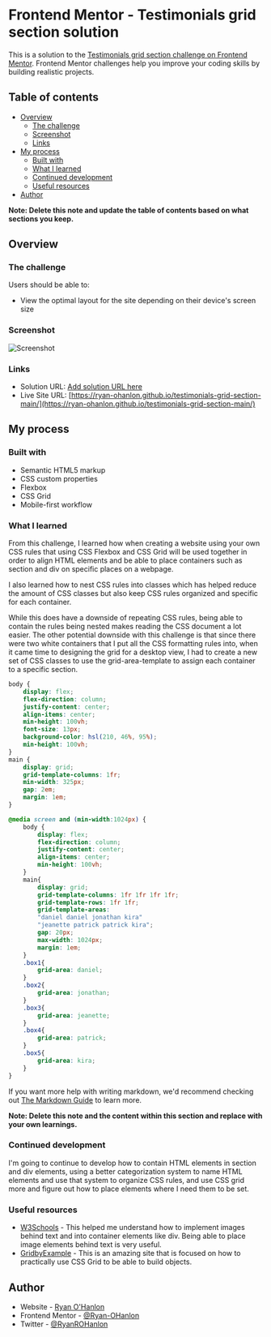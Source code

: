 # Frontend Mentor - Testimonials grid section solution

This is a solution to the [Testimonials grid section challenge on Frontend Mentor](https://www.frontendmentor.io/challenges/testimonials-grid-section-Nnw6J7Un7). Frontend Mentor challenges help you improve your coding skills by building realistic projects. 

## Table of contents

- [Overview](#overview)
  - [The challenge](#the-challenge)
  - [Screenshot](#screenshot)
  - [Links](#links)
- [My process](#my-process)
  - [Built with](#built-with)
  - [What I learned](#what-i-learned)
  - [Continued development](#continued-development)
  - [Useful resources](#useful-resources)
- [Author](#author)

**Note: Delete this note and update the table of contents based on what sections you keep.**

## Overview

### The challenge

Users should be able to:

- View the optimal layout for the site depending on their device's screen size

### Screenshot

![Screenshot](./screenshot.jpg)

### Links

- Solution URL: [Add solution URL here](https://your-solution-url.com)
- Live Site URL: [https://ryan-ohanlon.github.io/testimonials-grid-section-main/](https://ryan-ohanlon.github.io/testimonials-grid-section-main/)

## My process

### Built with

- Semantic HTML5 markup
- CSS custom properties
- Flexbox
- CSS Grid
- Mobile-first workflow

### What I learned

From this challenge, I learned how when creating a website using your own CSS rules that using CSS Flexbox and CSS Grid will be used together in order to align HTML elements and be able to place containers such as section and div on specific places on a webpage.

I also learned how to nest CSS rules into classes which has helped reduce the amount of CSS classes but also keep CSS rules organized and specific for each container. 

While this does have a downside of repeating CSS rules, being able to contain the rules being nested makes reading the CSS document a lot easier. The other potential downside with this challenge is that since there were two white containers that I put all the CSS formatting rules into, when it came time to designing the grid for a desktop view, I had to create a new set of CSS classes to use the grid-area-template to assign each container to a specific section.

```css
body {
    display: flex;
    flex-direction: column;
    justify-content: center;
    align-items: center;
    min-height: 100vh;
    font-size: 13px;
    background-color: hsl(210, 46%, 95%);
    min-height: 100vh;
}
main {
    display: grid;
    grid-template-columns: 1fr;
    min-width: 325px;
    gap: 2em;
    margin: 1em;
}
```

```css
@media screen and (min-width:1024px) {
    body {
        display: flex;
        flex-direction: column;
        justify-content: center;
        align-items: center;
        min-height: 100vh;
    }
    main{
        display: grid;
        grid-template-columns: 1fr 1fr 1fr 1fr;
        grid-template-rows: 1fr 1fr;
        grid-template-areas: 
        "daniel daniel jonathan kira"
        "jeanette patrick patrick kira";
        gap: 20px;
        max-width: 1024px;
        margin: 1em;
    }
    .box1{
        grid-area: daniel;
    }
    .box2{
        grid-area: jonathan;
    }
    .box3{
        grid-area: jeanette;
    }
    .box4{
        grid-area: patrick;
    }
    .box5{
        grid-area: kira;
    }
}
```

If you want more help with writing markdown, we'd recommend checking out [The Markdown Guide](https://www.markdownguide.org/) to learn more.

**Note: Delete this note and the content within this section and replace with your own learnings.**

### Continued development

I'm going to continue to develop how to contain HTML elements in section and div elements, using a better categorization system to name HTML elements and use that system to organize CSS rules, and use CSS grid more and figure out how to place elements where I need them to be set.


### Useful resources

- [W3Schools](https://www.w3schools.com/html/html_images_background.asp) - This helped me understand how to implement images behind text and into container elements like div. Being able to place image elements behind text is very useful.
- [GridbyExample](https://gridbyexample.com/examples/) - This is an amazing site that is focused on how to practically use CSS Grid to be able to build objects.

## Author

- Website - [Ryan O'Hanlon](https://ryan-ohanlon.github.io/)
- Frontend Mentor - [@Ryan-OHanlon](https://www.frontendmentor.io/profile/Ryan-OHanlon)
- Twitter - [@RyanROHanlon](https://x.com/RyanROHanlon)

